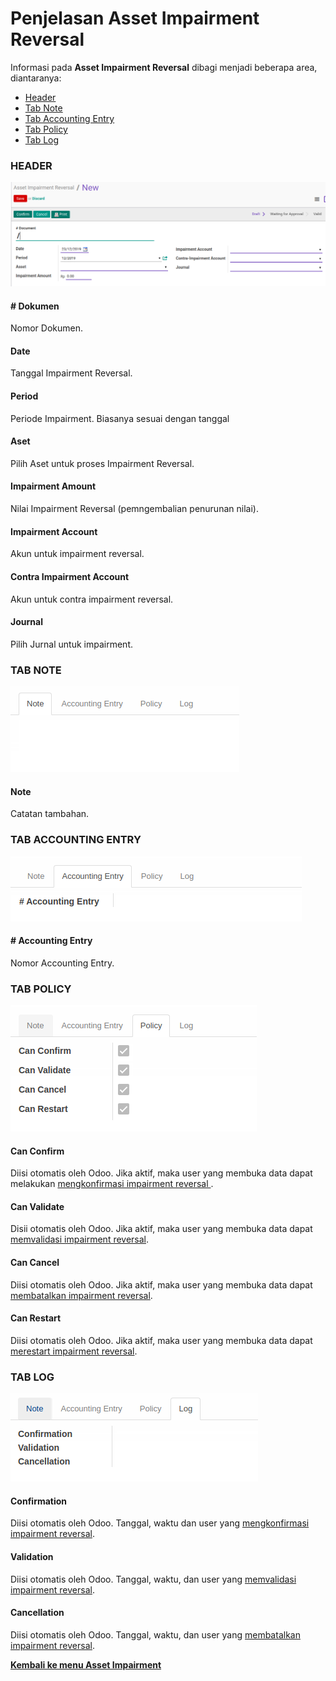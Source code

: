 # Penjelasan Asset Impairment Reversal

Informasi pada **Asset Impairment Reversal** dibagi menjadi beberapa area, diantaranya:
* [Header](#bagian-header)
* [Tab Note](#tab-note)
* [Tab Accounting Entry](#tab-accounting)
* [Tab Policy](#tab-policy)
* [Tab Log](#tab-log)

### <a name="bagian-header">HEADER</a>

![](../../img/asset-impairment-reversal/header.png)

#### <a name="field-dokumen"># Dokumen</a>

Nomor Dokumen.

#### <a name="field-date">Date</a>

Tanggal Impairment Reversal.

#### <a name="field-period">Period</a>

Periode Impairment.
Biasanya sesuai dengan tanggal

#### <a name="field-aset">Aset</a>

Pilih Aset untuk proses Impairment Reversal.

#### <a name="field-impairment-amount">Impairment Amount</a>

Nilai Impairment Reversal (pemngembalian penurunan nilai).

#### <a name="field-impairment-account">Impairment Account</a>

Akun untuk impairment reversal.

#### <a name="field-contra-impairment-account">Contra Impairment Account</a>

Akun untuk contra impairment reversal.

#### <a name="field-journal">Journal</a>

Pilih Jurnal untuk impairment.

### <a name="tab-note">TAB NOTE</a>

![](../../img/asset-impairment-reversal/tab-note.png)

#### <a name="field-note">Note</a>

Catatan tambahan.

### <a name="tab-accounting">TAB ACCOUNTING ENTRY</a>

![](../../img/asset-impairment-reversal/tab-accounting.png)

#### <a name="field-accounting-entry"># Accounting Entry</a>

Nomor Accounting Entry.

### <a name="tab-policy">TAB POLICY</a>

![](../../img/asset-impairment-reversal/tab-policy.png)

#### <a name="field-change-can-confirm">Can Confirm</a>

Diisi otomatis oleh Odoo. Jika aktif, maka user yang membuka data dapat melakukan [mengkonfirmasi impairment reversal ](./mengkonfirmasi.md).

#### <a name="field-change-can-validate">Can Validate</a>

Disii otomatis oleh Odoo. Jika aktif, maka user yang membuka data dapat [memvalidasi impairment reversal](./memvalidasi.md).

#### <a name="field-change-can-cancel">Can Cancel</a>

Diisi otomatis oleh Odoo. Jika aktif, maka user yang membuka data dapat [membatalkan impairment reversal](./membatalkan.md).

#### <a name="field-change-can-restart">Can Restart</a>

Diisi otomatis oleh Odoo. Jika aktif, maka user yang membuka data dapat [merestart impairment reversal](./merestart.md).

### <a name="tab-log">TAB LOG</a>

![](../../img/asset-impairment-reversal/tab-log.png)

#### <a name="field-log-confirmation">Confirmation</a>

Diisi otomatis oleh Odoo. Tanggal, waktu dan user yang [mengkonfirmasi impairment reversal](./mengkonfirmasi.md).

#### <a name="field-log-validation">Validation</a>

Diisi otomatis oleh Odoo. Tanggal, waktu, dan user yang [memvalidasi impairment reversal](./memvalidasi.md).

#### <a name="field-log-cancellation">Cancellation</a>

Diisi otomatis oleh Odoo. Tanggal, waktu, dan user yang [membatalkan impairment reversal](./membatalkan.md).

[**Kembali ke menu Asset Impairment**](./../asset-impairment-reversal.md)
